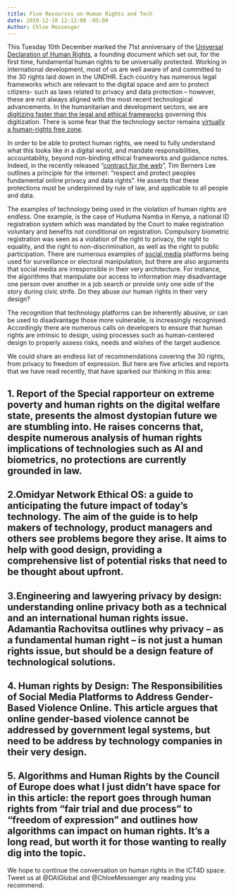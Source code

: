```yaml
---
title: Five Resources on Human Rights and Tech
date: 2019-12-10 12:12:00 -05:00
Author: Chloe Messenger
---
```


This Tuesday 10th December marked the 71st anniversary of the [Universal Declaration of Human Rights](https://www.un.org/en/universal-declaration-human-rights/), a founding document which set out, for the first time, fundamental human rights to be universally protected. Working in international development, most of us are well aware of and committed to the 30 rights laid down in the UNDHR. Each country has numerous legal frameworks which are relevant to the digital space and aim to protect citizens- such as laws related to privacy and data protection – however, these are not always aligned with the most recent technological advancements. In the humanitarian and development sectors, we are [digitizing faster than the legal and ethical frameworks](https://reliefweb.int/report/world/future-financial-assistance-outlook-2030-enaresfr) governing this digitization. There is some fear that the technology sector remains [virtually a human-rights free zone](https://www.ohchr.org/EN/NewsEvents/Pages/DisplayNews.aspx?NewsID=25156). 
<!--more-->

In order to be able to protect human rights, we need to fully understand what this looks like in a digital world, and mandate responsibilities, accountability, beyond non-binding ethical frameworks and guidance notes. Indeed, in the recently released “[contract for the web](https://contractfortheweb.org/principles/principle-3-respect-and-protect-peoples-fundamental-online-privacy-and-data-rights/)”, Tim Berners Lee outlines a principle for the internet: “respect and protect peoples fundamental online privacy and data rights”.  He asserts that these protections must be underpinned by rule of law, and applicable to all people and data.
 
The examples of technology being used in the violation of human rights are endless. One example, is the case of Huduma Namba in Kenya, a national ID registration system which was mandated by the Court to make registration voluntary and benefits not conditional on registration. Compulsory biometric registration was seen as a violation of the right to privacy, the right to equality, and the right to non-discrimination, as well as the right to public participation. There are numerous examples of [social media](https://www.freedomonthenet.org/report/freedom-on-the-net/2019/the-crisis-of-social-media) platforms being used for surveillance or electoral manipulation, but there are also arguments that social media are irresponsible in their very architecture. For instance, the algorithms that manipulate our access to information may disadvantage one person over another in a job search or provide only one side of the story during civic strife. Do they abuse our human rights in their very design?

The recognition that technology platforms can be inherently abusive, or can be used to disadvantage those more vulnerable, is increasingly recognised. Accordingly there are numerous calls on developers to ensure that human rights are intrinsic to design, using processes such as human-centered design to properly assess risks, needs and wishes of the target audience. 

We could share an endless list of recommendations covering the 30 rights, from privacy to freedom of expression. But here are five articles and reports that we have read recently, that have sparked our thinking in this area:

## 1. Report of the Special rapporteur on extreme poverty and human rights on the digital welfare state, presents the almost dystopian future we are stumbling into. He raises concerns that, despite numerous analysis of human rights implications of technologies such as AI and biometrics, no protections are currently grounded in law. 
## 2.Omidyar Network Ethical OS: a guide to anticipating the future impact of today’s technology. The aim of the guide is to help makers of technology, product managers and others see problems begore they arise. It aims to help with good design, providing a comprehensive list of potential risks that need to be thought about upfront.

## 3.Engineering and lawyering privacy by design: understanding online privacy both as a technical and an international human rights issue. Adamantia Rachovitsa outlines why privacy – as a fundamental human right – is not just a human rights issue, but should be a design feature of technological solutions. 

## 4. Human rights by Design: The Responsibilities of Social Media Platforms to Address Gender‐Based Violence Online. This article argues that online gender-based violence cannot be addressed by government legal systems, but need to be address by technology companies in their very design.

## 5. Algorithms and Human Rights by the Council of Europe does what I just didn’t have space for in this article: the report goes through human rights from “fair trial and due process” to “freedom of expression” and outlines how algorithms can impact on human rights. It’s a long read, but worth it for those wanting to really dig into the topic.
We hope to continue the conversation on human rights in the ICT4D space. Tweet us at @DAIGlobal and @ChloeMessenger any reading you recommend.  
